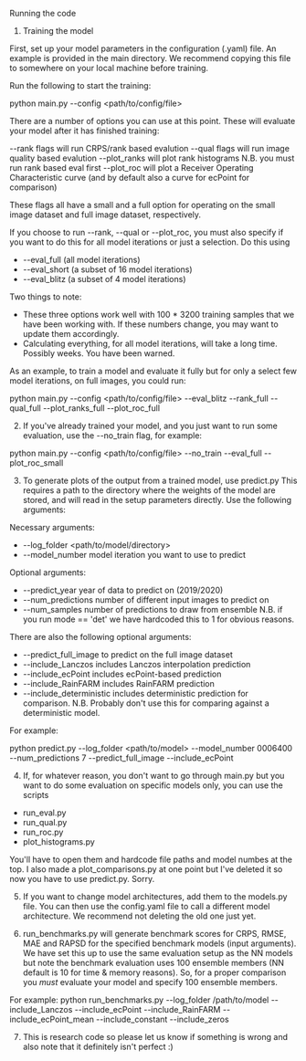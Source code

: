 Running the code

1. Training the model

First, set up your model parameters in the configuration (.yaml) file.
An example is provided in the main directory. We recommend copying this 
file to somewhere on your local machine before training.

Run the following to start the training:

python main.py --config <path/to/config/file>

There are a number of options you can use at this point. These will 
evaluate your model after it has finished training:

--rank flags will run CRPS/rank based evalution
--qual flags will run image quality based evalution
--plot_ranks will plot rank histograms
	     N.B. you must run rank based eval first
--plot_roc will plot a Receiver Operating Characteristic curve (and by
	   default also a curve for ecPoint for comparison)
	   
These flags all have a small and a full option for operating on the small 
image dataset and full image dataset, respectively.

If you choose to run --rank, --qual or --plot_roc, you must
also specify if you want to do this for all model iterations or 
just a selection. Do this using 

- --eval_full	  (all model iterations)
- --eval_short	  (a subset of 16 model iterations)
- --eval_blitz	  (a subset of 4 model iterations)

Two things to note:
- These three options work well with 100 * 3200 training samples that we 
have been working with. If these numbers change, you may want to update
them accordingly.
- Calculating everything, for all model iterations, will take a long 
time. Possibly weeks. You have been warned. 

As an example, to train a model and evaluate it fully but for only a 
select few model iterations, on full images, you could run:

python main.py --config <path/to/config/file> --eval_blitz --rank_full
--qual_full --plot_ranks_full --plot_roc_full

2. If you've already trained your model, and you just want to run some 
evaluation, use the --no_train flag, for example:

python main.py --config <path/to/config/file> --no_train --eval_full 
--plot_roc_small

3. To generate plots of the output from a trained model, use predict.py
This requires a path to the directory where the weights of the model are 
stored, and will read in the setup parameters directly. Use the following
arguments:

Necessary arguments:
- --log_folder	    <path/to/model/directory>
- --model_number    model iteration you want to use to predict

Optional arguments:
- --predict_year	    year of data to predict on (2019/2020)
- --num_predictions   number of different input images to predict on
- --num_samples	    number of predictions to draw from ensemble
		    N.B. if you run mode == 'det' we have hardcoded this
		    to 1 for obvious reasons.

There are also the following optional arguments:
- --predict_full_image  to predict on the full image dataset
- --include_Lanczos     	includes Lanczos interpolation prediction
- --include_ecPoint     	includes ecPoint-based prediction
- --include_RainFARM    	includes RainFARM prediction
- --include_deterministic includes deterministic prediction for comparison.
			N.B. Probably don't use this for comparing against
			a deterministic model. 

For example:

python predict.py --log_folder <path/to/model> --model_number 0006400 
--num_predictions 7 --predict_full_image --include_ecPoint

4. If, for whatever reason, you don't want to go through main.py but you
want to do some evaluation on specific models only, you can use the scripts

- run_eval.py
- run_qual.py
- run_roc.py
- plot_histograms.py

You'll have to open them and hardcode file paths and model numbes at the
top. I also made a plot_comparisons.py at one point but I've deleted it so
now you have to use predict.py. Sorry.

5. If you want to change model architectures, add them to the models.py
file. You can then use the config.yaml file to call a different model
architecture. We recommend not deleting the old one just yet.

6. run_benchmarks.py will generate benchmark scores for CRPS, RMSE, MAE
and RAPSD for the specified benchmark models (input arguments). We have
set this up to use the same evaluation setup as the NN models but note
the benchmark evaluation uses 100 ensemble members (NN default is 10 for
time & memory reasons). So, for a proper comparison you *must* evaluate
your model and specify 100 ensemble members.

For example:
python run_benchmarks.py --log_folder /path/to/model --include_Lanczos 
--include_ecPoint --include_RainFARM --include_ecPoint_mean 
--include_constant --include_zeros

7. This is research code so please let us know if something is wrong and
also note that it definitely isn't perfect :)
